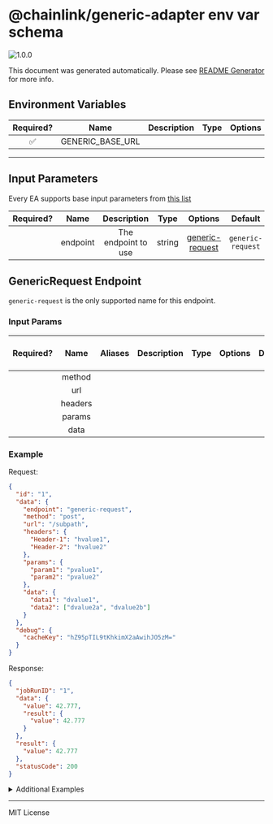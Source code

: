 # @chainlink/generic-adapter env var schema

![1.0.0](https://img.shields.io/github/package-json/v/linkpoolio/adapters?filename=packages/generic/package.json)

This document was generated automatically. Please see [README Generator](../../scripts#readme-generator) for more info.

## Environment Variables

| Required? |       Name       | Description | Type | Options | Default |
| :-------: | :--------------: | :---------: | :--: | :-----: | :-----: |
|    ✅     | GENERIC_BASE_URL |             |      |         |         |

---

## Input Parameters

Every EA supports base input parameters from [this list](../../core/bootstrap#base-input-parameters)

| Required? |   Name   |     Description     |  Type  |                   Options                   |      Default      |
| :-------: | :------: | :-----------------: | :----: | :-----------------------------------------: | :---------------: |
|           | endpoint | The endpoint to use | string | [generic-request](#genericrequest-endpoint) | `generic-request` |

## GenericRequest Endpoint

`generic-request` is the only supported name for this endpoint.

### Input Params

| Required? |  Name   | Aliases | Description | Type | Options | Default | Depends On | Not Valid With |
| :-------: | :-----: | :-----: | :---------: | :--: | :-----: | :-----: | :--------: | :------------: |
|           | method  |         |             |      |         |         |            |                |
|           |   url   |         |             |      |         |         |            |                |
|           | headers |         |             |      |         |         |            |                |
|           | params  |         |             |      |         |         |            |                |
|           |  data   |         |             |      |         |         |            |                |

### Example

Request:

```json
{
  "id": "1",
  "data": {
    "endpoint": "generic-request",
    "method": "post",
    "url": "/subpath",
    "headers": {
      "Header-1": "hvalue1",
      "Header-2": "hvalue2"
    },
    "params": {
      "param1": "pvalue1",
      "param2": "pvalue2"
    },
    "data": {
      "data1": "dvalue1",
      "data2": ["dvalue2a", "dvalue2b"]
    }
  },
  "debug": {
    "cacheKey": "hZ95pTIL9tKhkimX2aAwihJO5zM="
  }
}
```

Response:

```json
{
  "jobRunID": "1",
  "data": {
    "value": 42.777,
    "result": {
      "value": 42.777
    }
  },
  "result": {
    "value": 42.777
  },
  "statusCode": 200
}
```

<details>
<summary>Additional Examples</summary>

Request:

```json
{
  "id": "1",
  "data": {
    "endpoint": "generic-request",
    "method": "post",
    "url": "/subpath",
    "headers": {
      "Header-1": "hvalue1",
      "Header-2": "hvalue2"
    },
    "params": {
      "param1": "pvalue1",
      "param2": "pvalue2"
    },
    "data": {
      "data1": "dvalue1",
      "data2": ["dvalue2a", "dvalue2b"]
    }
  },
  "debug": {
    "cacheKey": "hZ95pTIL9tKhkimX2aAwihJO5zM="
  }
}
```

Response:

```json
{
  "jobRunID": "1",
  "data": {
    "data": [
      {
        "value": 42.777
      }
    ],
    "result": [
      {
        "value": 42.777
      }
    ]
  },
  "result": [
    {
      "value": 42.777
    }
  ],
  "statusCode": 200
}
```

Request:

```json
{
  "id": "1",
  "data": {
    "endpoint": "generic-request",
    "method": "post",
    "url": "/subpath",
    "headers": {
      "Header-1": "hvalue1",
      "Header-2": "hvalue2"
    },
    "params": {
      "param1": "pvalue1",
      "param2": "pvalue2"
    },
    "data": {
      "data1": "dvalue1",
      "data2": ["dvalue2a", "dvalue2b"]
    }
  },
  "debug": {
    "cacheKey": "hZ95pTIL9tKhkimX2aAwihJO5zM="
  }
}
```

Response:

```json
{
  "jobRunID": "1",
  "data": {
    "value": 42.777,
    "result": {
      "value": 42.777
    }
  },
  "result": {
    "value": 42.777
  },
  "statusCode": 200
}
```

Request:

```json
{
  "id": "1",
  "data": {
    "endpoint": "generic-request",
    "method": "post",
    "url": "/subpath",
    "headers": {
      "Header-1": "hvalue1",
      "Header-2": "hvalue2"
    },
    "params": {
      "param1": "pvalue1",
      "param2": "pvalue2"
    },
    "data": {
      "data1": "dvalue1",
      "data2": ["dvalue2a", "dvalue2b"]
    }
  },
  "debug": {
    "cacheKey": "hZ95pTIL9tKhkimX2aAwihJO5zM="
  }
}
```

Response:

```json
{
  "jobRunID": "1",
  "data": {
    "data": [
      {
        "value": 42.777
      }
    ],
    "result": [
      {
        "value": 42.777
      }
    ]
  },
  "result": [
    {
      "value": 42.777
    }
  ],
  "statusCode": 200
}
```

Request:

```json
{
  "id": "1",
  "data": {
    "endpoint": "generic-request",
    "method": "post",
    "url": "/subpath",
    "headers": {
      "Header-1": "hvalue1",
      "Header-2": "hvalue2"
    },
    "params": {
      "param1": "pvalue1",
      "param2": "pvalue2"
    },
    "data": {
      "data1": "dvalue1",
      "data2": ["dvalue2a", "dvalue2b"]
    }
  },
  "debug": {
    "cacheKey": "hZ95pTIL9tKhkimX2aAwihJO5zM="
  }
}
```

Response:

```json
{
  "jobRunID": "1",
  "data": {
    "value": 42.777,
    "result": {
      "value": 42.777
    }
  },
  "result": {
    "value": 42.777
  },
  "statusCode": 200
}
```

Request:

```json
{
  "id": "1",
  "data": {
    "endpoint": "generic-request",
    "method": "post",
    "url": "/subpath",
    "headers": {
      "Header-1": "hvalue1",
      "Header-2": "hvalue2"
    },
    "params": {
      "param1": "pvalue1",
      "param2": "pvalue2"
    },
    "data": {
      "data1": "dvalue1",
      "data2": ["dvalue2a", "dvalue2b"]
    }
  },
  "debug": {
    "cacheKey": "hZ95pTIL9tKhkimX2aAwihJO5zM="
  }
}
```

Response:

```json
{
  "jobRunID": "1",
  "data": {
    "data": [
      {
        "value": 42.777
      }
    ],
    "result": [
      {
        "value": 42.777
      }
    ]
  },
  "result": [
    {
      "value": 42.777
    }
  ],
  "statusCode": 200
}
```

Request:

```json
{
  "id": "1",
  "data": {
    "endpoint": "generic-request",
    "method": "post",
    "url": "/subpath",
    "headers": {
      "Header-1": "hvalue1",
      "Header-2": "hvalue2"
    },
    "params": {
      "param1": "pvalue1",
      "param2": "pvalue2"
    },
    "data": {
      "data1": "dvalue1",
      "data2": ["dvalue2a", "dvalue2b"]
    }
  },
  "debug": {
    "cacheKey": "hZ95pTIL9tKhkimX2aAwihJO5zM="
  }
}
```

Response:

```json
{
  "jobRunID": "1",
  "data": {
    "value": 42.777,
    "result": {
      "value": 42.777
    }
  },
  "result": {
    "value": 42.777
  },
  "statusCode": 200
}
```

Request:

```json
{
  "id": "1",
  "data": {
    "endpoint": "generic-request",
    "method": "post",
    "url": "/subpath",
    "headers": {
      "Header-1": "hvalue1",
      "Header-2": "hvalue2"
    },
    "params": {
      "param1": "pvalue1",
      "param2": "pvalue2"
    },
    "data": {
      "data1": "dvalue1",
      "data2": ["dvalue2a", "dvalue2b"]
    }
  },
  "debug": {
    "cacheKey": "hZ95pTIL9tKhkimX2aAwihJO5zM="
  }
}
```

Response:

```json
{
  "jobRunID": "1",
  "data": {
    "data": [
      {
        "value": 42.777
      }
    ],
    "result": [
      {
        "value": 42.777
      }
    ]
  },
  "result": [
    {
      "value": 42.777
    }
  ],
  "statusCode": 200
}
```

Request:

```json
{
  "id": "1",
  "data": {
    "endpoint": "generic-request",
    "method": "post",
    "url": "/subpath",
    "headers": {
      "Header-3": "hvalue3",
      "Header-4": "hvalue4"
    },
    "params": {
      "param3": "pvalue3",
      "param4": "pvalue4"
    },
    "data": {
      "data3": "dvalue3",
      "data4": ["dvalue4a", "dvalue4b"]
    }
  },
  "debug": {
    "cacheKey": "8g/7IJqCZuA/GipyUOWJBAi8+dE="
  }
}
```

Response:

```json
{
  "jobRunID": "1",
  "data": {
    "value": 42.777,
    "result": {
      "value": 42.777
    }
  },
  "result": {
    "value": 42.777
  },
  "statusCode": 200
}
```

Request:

```json
{
  "id": "1",
  "data": {
    "endpoint": "generic-request",
    "method": "post",
    "url": "/subpath",
    "headers": {
      "Header-3": "hvalue3",
      "Header-4": "hvalue4"
    },
    "params": {
      "param3": "pvalue3",
      "param4": "pvalue4"
    },
    "data": {
      "data3": "dvalue3",
      "data4": ["dvalue4a", "dvalue4b"]
    }
  },
  "debug": {
    "cacheKey": "8g/7IJqCZuA/GipyUOWJBAi8+dE="
  }
}
```

Response:

```json
{
  "jobRunID": "1",
  "data": {
    "data": [
      {
        "value": 42.777
      }
    ],
    "result": [
      {
        "value": 42.777
      }
    ]
  },
  "result": [
    {
      "value": 42.777
    }
  ],
  "statusCode": 200
}
```

Request:

```json
{
  "id": "1",
  "data": {
    "endpoint": "generic-request",
    "method": "post",
    "url": "/subpath",
    "headers": {
      "Header-1": "hvalue1",
      "Header-2": "hvalue2"
    },
    "params": {
      "param1": "pvalue1",
      "param2": "pvalue2"
    },
    "data": {
      "data1": "dvalue1",
      "data2": ["dvalue2a", "dvalue2b"]
    }
  },
  "debug": {
    "cacheKey": "hZ95pTIL9tKhkimX2aAwihJO5zM="
  }
}
```

Response:

```json
{
  "jobRunID": "1",
  "data": {
    "value": 42.777,
    "result": {
      "value": 42.777
    }
  },
  "result": {
    "value": 42.777
  },
  "statusCode": 200
}
```

Request:

```json
{
  "id": "1",
  "data": {
    "endpoint": "generic-request",
    "method": "post",
    "url": "/subpath",
    "headers": {
      "Header-1": "hvalue1",
      "Header-2": "hvalue2"
    },
    "params": {
      "param1": "pvalue1",
      "param2": "pvalue2"
    },
    "data": {
      "data1": "dvalue1",
      "data2": ["dvalue2a", "dvalue2b"]
    }
  },
  "debug": {
    "cacheKey": "hZ95pTIL9tKhkimX2aAwihJO5zM="
  }
}
```

Response:

```json
{
  "jobRunID": "1",
  "data": {
    "data": [
      {
        "value": 42.777
      }
    ],
    "result": [
      {
        "value": 42.777
      }
    ]
  },
  "result": [
    {
      "value": 42.777
    }
  ],
  "statusCode": 200
}
```

</details>

---

MIT License
